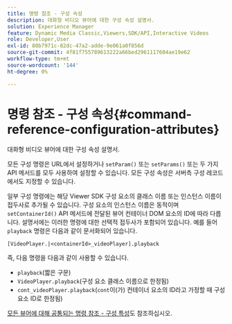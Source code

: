 ```yaml
---
title: 명령 참조 - 구성 속성
description: 대화형 비디오 뷰어에 대한 구성 속성 설명서.
solution: Experience Manager
feature: Dynamic Media Classic,Viewers,SDK/API,Interactive Videos
role: Developer,User
exl-id: 80b7971c-82dc-47a2-adde-9e061a0f856d
source-git-commit: 4f81f755789613222a66bed2961117604ae19e62
workflow-type: tm+mt
source-wordcount: '144'
ht-degree: 0%

---
```


# 명령 참조 - 구성 속성{#command-reference-configuration-attributes}

대화형 비디오 뷰어에 대한 구성 속성 설명서.

모든 구성 명령은 URL에서 설정하거나 `setParam()` 또는 `setParams()` 또는 두 가지 API 메서드를 모두 사용하여 설정할 수 있습니다. 모든 구성 속성은 서버측 구성 레코드에서도 지정할 수 있습니다.

일부 구성 명령에는 해당 Viewer SDK 구성 요소의 클래스 이름 또는 인스턴스 이름이 접두사로 추가될 수 있습니다. 구성 요소의 인스턴스 이름은 동적이며 `setContainerId()` API 메서드에 전달된 뷰어 컨테이너 DOM 요소의 ID에 따라 다릅니다. 설명서에는 이러한 명령에 대한 선택적 접두사가 포함되어 있습니다. 예를 들어 `playback` 명령은 다음과 같이 문서화되어 있습니다.

`[VideoPlayer.|<containerId>_videoPlayer].playback`

즉, 다음 명령을 다음과 같이 사용할 수 있습니다.

* `playback`(짧은 구문)
* `VideoPlayer.playback`(구성 요소 클래스 이름으로 한정됨)
* `cont_videoPlayer.playback`(`cont`이(가) 컨테이너 요소의 ID라고 가정할 때 구성 요소 ID로 한정됨)

[모든 뷰어에 대해 공통되는 명령 참조 - 구성 특성](../../../r-html5-viewer-20-cmdref-configattrib/r-html5-viewer-20-cmdref-configattrib.md#concept-850e0f2c49b949deb7cfbfd330d329bd)도 참조하십시오.
